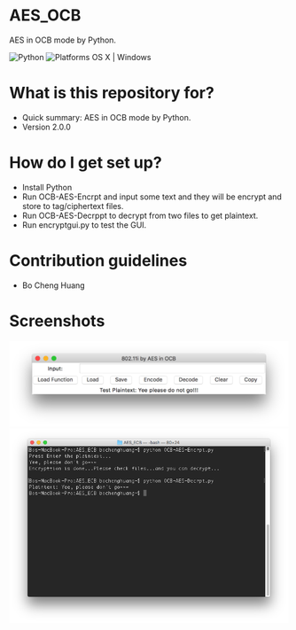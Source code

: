 # AES_OCB

AES in OCB mode by Python.

![Python](https://img.shields.io/badge/Python-2.7-orange.svg)
![Platforms OS X | Windows](https://img.shields.io/badge/Platforms-%20OS%20%20%7C%20Windows%20%7C%20Linux-lightgray.svg)

# What is this repository for? ###

* Quick summary: AES in OCB mode by Python.
* Version 2.0.0

# How do I get set up? ###

* Install Python
* Run OCB-AES-Encrpt and input some text and they will be encrypt and store to tag/ciphertext files.
* Run OCB-AES-Decrppt to decrypt from two files to get plaintext.
* Run encryptgui.py to test the GUI.


# Contribution guidelines ###
* Bo Cheng Huang

# Screenshots
![alt tag](https://github.com/BoChengHuang/AES_OCB/blob/master/Screenshots/Screenshot_load.png?raw=true)
![alt tag](https://github.com/BoChengHuang/AES_OCB/blob/master/Screenshots/Screenshot_terminal.png?raw=true)
